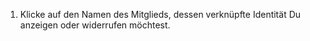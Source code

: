 1. Klicke auf den Namen des Mitglieds, dessen verknüpfte Identität Du anzeigen oder widerrufen möchtest.
